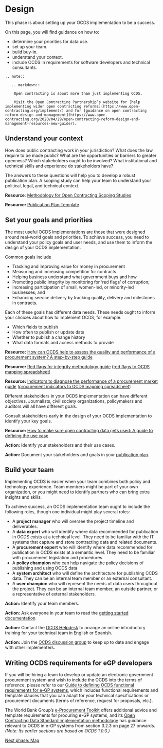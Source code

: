 # Design

This phase is about setting up your OCDS implementation to be a success.  

On this page, you will find guidance on how to:

*   determine your priorities for data use.
*   set up your team.
*   build buy-in.
*   understand your context.
*   include OCDS in requirements for software developers and technical consultants.

```eval_rst
.. note::

   .. markdown::

    Open contracting is about more than just implementing OCDS.

    Visit the Open Contracting Partnership’s website for [help implementing wider open contracting reforms](https://www.open-contracting.org/implement/) and for [guidance on open contracting reform design and management](https://www.open-contracting.org/2020/04/29/open-contracting-reform-design-and-management-resources-new-guide/).

```

## Understand your context

How does public contracting work in your jurisdiction? What does the law require to be made public? What are the opportunities or barriers to greater openness? Which stakeholders ought to be involved? What institutional and technical skills and experience do stakeholders have?

The answers to these questions will help you to develop a robust publication plan.  A scoping study can help your team to understand your political, legal, and technical context.

**Resource**: [Methodology for Open Contracting Scoping Studies](https://www.open-contracting.org/resources/methodology-open-contracting-scoping-studies/)

**Resource:** [Publication Plan Template](https://www.open-contracting.org/resources/ocds-publication-plan-template/)

## Set your goals and priorities

The most useful OCDS implementations are those that were designed around real-world goals and priorities. To achieve success, you need to understand your policy goals and user needs, and use them to inform the design of your OCDS implementation.

Common goals include

*   Tracking and improving value for money in procurement
*   Measuring and increasing competition for contracts
*   Helping business understand what government buys and how
*   Promoting public integrity by monitoring for ‘red flags’ of corruption;
*   Increasing participation of small, women-led, or minority-led businesses; and
*   Enhancing service delivery by tracking quality, delivery and milestones in contracts.

Each of these goals has different data needs. These needs ought to inform your choices about how to implement OCDS, for example:

*   Which fields to publish
*   How often to publish or update data
*   Whether to publish a change history
*   What data formats and access methods to provide

**Resource:** [How can OCDS help to assess the quality and performance of a procurement system? A step-by-step guide](https://www.open-contracting.org/2019/04/03/oecdmaps-ocds-step-by-step-guide/)

**Resource:** [Red flags for integrity methodology guide](https://www.open-contracting.org/resources/red-flags-integrity-giving-green-light-open-data-solutions/) ([red flags to OCDS mapping spreadsheet](https://docs.google.com/spreadsheets/d/12PFkUlQH09jQvcnORjcbh9-8d-NnIuk4mAQwdGiXeSM/edit#gid=0))

**Resource:** [Indicators to diagnose the performance of a procurement market guide](https://docs.google.com/document/d/1vSJk9-qWSTQEx9ZZc7BUhQZMHvTRcyDYVS2sl8HB__k/edit?usp=sharing) ([procurement indicators to OCDS mapping spreadsheet](https://docs.google.com/spreadsheets/d/1nG7e52E1CXOXoUjz6pimW4Z7er9u3DJSs98QKdJJioE/edit#gid=110864222))

Different stakeholders in your OCDS implementation can have different objectives. Journalists, civil society organizations, policymakers and auditors will all have different goals.  

Consult stakeholders early in the design of your OCDS implementation to identify your key goals.

**Resource:** [How to make sure open contracting data gets used: A guide to defining the use case](https://www.open-contracting.org/2016/08/18/use-case-guide/)

**Action:** Identify your stakeholders and their use cases.

**Action:** Document your stakeholders and goals in your [publication plan](https://www.open-contracting.org/resources/ocds-publication-plan-template/).

## Build your team

Implementing OCDS is easier when your team combines both policy and technology experience. Team members might be part of your own organization, or you might need to identify partners who can bring extra insights and skills.

To achieve success, an OCDS implementation team ought to include the following roles, though one individual might play several roles:

* A **project manager** who will oversee the project timeline and deliverables.
* A **data expert** who will identify where data recommended for publication in OCDS exists at a technical level. They need to be familiar with the IT systems that capture and store contracting data and related documents.
* A **procurement expert** who will identify where data recommended for publication in OCDS exists at a semantic level. They need to be familiar with procurement legislation and procedures.
* A **policy champion** who can help navigate the policy decisions of publishing and using OCDS data
* A **system architect** who will define the architecture for publishing OCDS data. They can be an internal team member or an external consultant.
* A **user champion** who will represent the needs of data users throughout the project. They can be an internal team member, an outside partner, or a representative of external stakeholders.

**Action:** Identify your team members.

**Action:** Ask everyone in your team to read the [getting started documentation](../../getting_started/index).

**Action:** Contact the [OCDS Helpdesk](../../support/index) to arrange an online introductory training for your technical team in English or Spanish.

**Action:** Join the [OCDS discussion group](../../support/index) to keep up to date and engage with other implementers.

## Writing OCDS requirements for eGP developers

If you will be hiring a team to develop or update an electronic government procurement system and wish to include the OCDS into the terms of reference,  please refer to our [Guide to defining OCDS functional requirements for e-GP systems](https://www.open-contracting.org/resources/guide-defining-open-contracting-data-standard-functional-requirements-electronic-government-procurement-systems/), which includes functional requirements and template clauses that you can adapt for your technical specifications or procurement documents (terms of reference, request for proposals, etc.).

The World Bank Group’s [e-Procurement Toolkit](http://www.eprocurementtoolkit.org/) offers additional advice and template requirements for procuring e-GP systems, and its [Open Contracting Data Standard implementation methodology](http://www.eprocurementtoolkit.org/sites/default/files/2016-11/OCDS_Implemetation_Methodology_0.pdf#page=27) has guidance relevant to OCDS in e-GP systems from section 3.2.3 on page 27 onwards. *(Note: Its earlier sections are based on OCDS 1.0.0.)*

[Next phase: Map](map)
